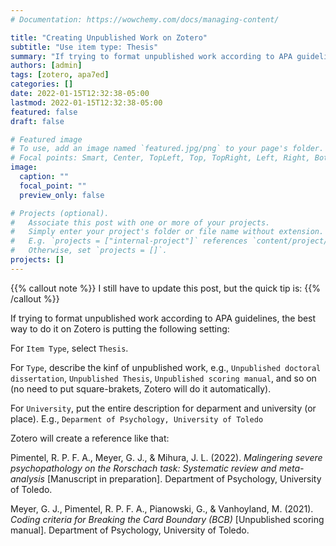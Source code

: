 ```yaml
---
# Documentation: https://wowchemy.com/docs/managing-content/

title: "Creating Unpublished Work on Zotero"
subtitle: "Use item type: Thesis"
summary: "If trying to format unpublished work according to APA guidelines, the best way to do it on Zotero is putting the using item type = Thesis"
authors: [admin]
tags: [zotero, apa7ed]
categories: []
date: 2022-01-15T12:32:38-05:00
lastmod: 2022-01-15T12:32:38-05:00
featured: false
draft: false

# Featured image
# To use, add an image named `featured.jpg/png` to your page's folder.
# Focal points: Smart, Center, TopLeft, Top, TopRight, Left, Right, BottomLeft, Bottom, BottomRight.
image:
  caption: ""
  focal_point: ""
  preview_only: false

# Projects (optional).
#   Associate this post with one or more of your projects.
#   Simply enter your project's folder or file name without extension.
#   E.g. `projects = ["internal-project"]` references `content/project/deep-learning/index.md`.
#   Otherwise, set `projects = []`.
projects: []
---
```


{{% callout note %}}
I still have to update this post, but the quick tip is:
{{% /callout %}}


If trying to format unpublished work according to APA guidelines, the best way to do it on Zotero is putting the following setting:

For `Item Type`, select `Thesis`.

For `Type`, describe the kinf of unpublished work, e.g., `Unpublished doctoral dissertation`, `Unpublished Thesis`, `Unpublished scoring manual`, and so on (no need to put square-brakets, Zotero will do it automatically).

For `University`, put the entire description for deparment and university (or place). E.g., `Deparment of Psychology, University of Toledo`

Zotero will create a reference like that:

  Pimentel, R. P. F. A., Meyer, G. J., & Mihura, J. L. (2022). *Malingering severe psychopathology on the Rorschach task: Systematic review and meta-analysis* [Manuscript in preparation]. Department of Psychology, University of Toledo.


  Meyer, G. J., Pimentel, R. P. F. A., Pianowski, G., & Vanhoyland, M. (2021). *Coding criteria for Breaking the Card Boundary (BCB)* [Unpublished scoring manual]. Department of Psychology, University of Toledo.


